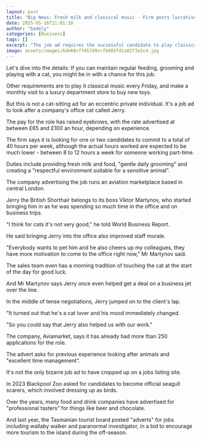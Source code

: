 ```yaml
---
layout: post
title: "Big News: Fresh milk and classical music - Firm posts lucrative office cat-sitting job"
date: 2025-05-16T21:01:18
author: "badely"
categories: [Business]
tags: []
excerpt: "The job ad requires the successful candidate to play classical music to the cat on Fridays."
image: assets/images/6de68cff457d9ccfb803fd1a02f3a2c4.jpg
---
```


Let's dive into the details: If you can maintain regular feeding, grooming and playing with a cat, you might be in with a chance for this job. 

Other requirements are to play it classical music every Friday, and make a monthly visit to a luxury department store to buy new toys. 

But this is not a cat-sitting ad for an eccentric private individual. It's a job ad to look after a company's office cat called Jerry.

The pay for the role has raised eyebrows, with the rate advertised at between £65 and £100 an hour, depending on experience.

The firm says it is looking for one or two candidates to commit to a total of 40 hours per week, although the actual hours worked are expected to be much lower - between 8 to 12 hours a week for someone working part-time.

Duties include providing fresh milk and food, "gentle daily grooming" and creating a "respectful environment suitable for a sensitive animal".

The company advertising the job runs an aviation marketplace based in central London.  

Jerry the British Shorthair belongs to its boss Viktor Martynov, who started bringing him in as he was spending so much time in the office and on business trips.

"I think for cats it's not very good," he told World Business Report.

He said bringing Jerry into the office also improved staff morale. 

"Everybody wants to pet him and he also cheers up my colleagues, they have more motivation to come to the office right now," Mr Martynov said.

The sales team even has a morning tradition of touching the cat at the start of the day for good luck.

And Mr Martynov says Jerry once even helped get a deal on a business jet over the line. 

In the middle of tense negotiations, Jerry jumped on to the client's lap. 

"It turned out that he's a cat lover and his mood immediately changed.

"So you could say that Jerry also helped us with our work."

The company, Aviamarket, says it has already had more than 250 applications for the role. 

The advert asks for previous experience looking after animals and "excellent time management".

It's not the only bizarre job ad to have cropped up on a jobs listing site. 

In 2023 Blackpool Zoo asked for candidates to become official seagull scarers, which involved dressing up as birds.

Over the years, many food and drink companies have advertised for "professional tasters" for things like beer and chocolate. 

And last year, the Tasmanian tourist board posted "adverts" for jobs including wallaby walker and paranormal investigator, in a bid to encourage more tourism to the island during the off-season.

